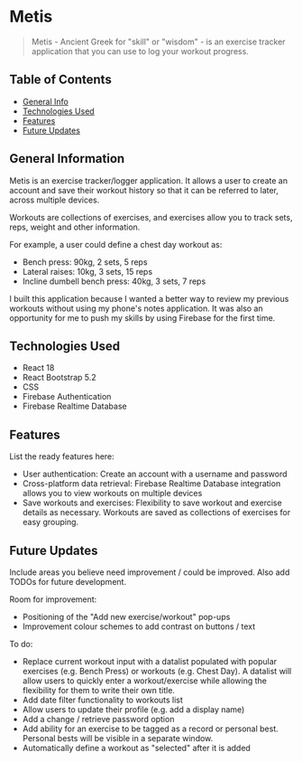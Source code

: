 # Metis
> Metis - Ancient Greek for "skill" or "wisdom" - is an exercise tracker application that you can use to log your workout progress.

## Table of Contents
* [General Info](#general-information)
* [Technologies Used](#technologies-used)
* [Features](#features)
* [Future Updates](#room-for-improvement)

## General Information
Metis is an exercise tracker/logger application. It allows a user to create an account and save their workout history so that it can be referred to later, across multiple devices.

Workouts are collections of exercises, and exercises allow you to track sets, reps, weight and other information. 

For example, a user could define a chest day workout as:
- Bench press: 90kg, 2 sets, 5 reps
- Lateral raises: 10kg, 3 sets, 15 reps
- Incline dumbell bench press: 40kg, 3 sets, 7 reps

I built this application because I wanted a better way to review my previous workouts without using my phone's notes application. 
It was also an opportunity for me to push my skills by using Firebase for the first time.

## Technologies Used
- React 18
- React Bootstrap 5.2
- CSS
- Firebase Authentication
- Firebase Realtime Database

## Features
List the ready features here:
- User authentication: Create an account with a username and password
- Cross-platform data retrieval: Firebase Realtime Database integration allows you to view workouts on multiple devices
- Save workouts and exercises: Flexibility to save workout and exercise details as necessary. Workouts are saved as collections of exercises for easy grouping.

## Future Updates
Include areas you believe need improvement / could be improved. Also add TODOs for future development.

Room for improvement:
- Positioning of the "Add new exercise/workout" pop-ups
- Improvement colour schemes to add contrast on buttons / text

To do:
- Replace current workout input with a datalist populated with popular exercises (e.g. Bench Press) or workouts (e.g. Chest Day). A datalist will allow users to quickly enter a workout/exercise while allowing the flexibility for them to write their own title.
- Add date filter functionality to workouts list
- Allow users to update their profile (e.g. add a display name)
- Add a change / retrieve password option
- Add ability for an exercise to be tagged as a record or personal best. Personal bests will be visible in a separate window.
- Automatically define a workout as "selected" after it is added


